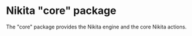 
# Nikita "core" package

The "core" package provides the Nikita engine and the core Nikita actions.
